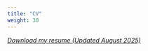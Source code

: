 ```yaml
---
title: "CV"
weight: 30
---
```


[_Download my resume (Updated August 2025)_](/files/CV_Seropian_Thomas_20250818.pdf)
